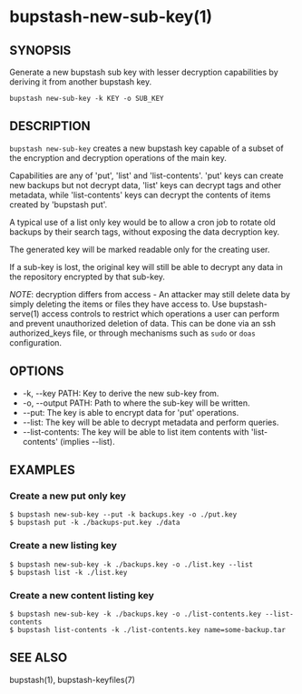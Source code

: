 bupstash-new-sub-key(1) 
=======================

## SYNOPSIS

Generate a new bupstash sub key with lesser decryption capabilities by deriving
it from another bupstash key.

`bupstash new-sub-key -k KEY -o SUB_KEY`

## DESCRIPTION

`bupstash new-sub-key` creates a new bupstash key capable of
a subset of the encryption and decryption operations of the main key.

Capabilities are any of 'put', 'list' and 'list-contents'. 'put' keys can
create new backups but not decrypt data, 'list' keys can decrypt tags and other metadata,
while 'list-contents' keys can decrypt the contents of items created by 'bupstash put'.

A typical use of a list only key would be to allow a cron job to rotate old backups by
their search tags, without exposing the data decryption key.

The generated key will be marked readable only for the creating user.

If a sub-key is lost, the original key will still be able to decrypt any data in the repository
encrypted by that sub-key.

*NOTE*: decryption differs from access - An attacker may still delete data by simply deleting the
 items or files they have access to. Use bupstash-serve(1) access controls to restrict which
 operations a user can perform and prevent unauthorized deletion of data. This can be done via an
 ssh authorized_keys file, or through mechanisms such as `sudo` or `doas` configuration.

## OPTIONS

* -k, --key PATH:
  Key to derive the new sub-key from.
* -o, --output PATH:
  Path to where the sub-key will be written.
* --put:
  The key is able to encrypt data for 'put' operations.
* --list:
  The key will be able to decrypt metadata and perform queries.
* --list-contents:
  The key will be able to list item contents with 'list-contents' (implies --list).

## EXAMPLES

### Create a new put only key

```
$ bupstash new-sub-key --put -k backups.key -o ./put.key
$ bupstash put -k ./backups-put.key ./data
```

### Create a new listing key

```
$ bupstash new-sub-key -k ./backups.key -o ./list.key --list
$ bupstash list -k ./list.key
```

### Create a new content listing key

```
$ bupstash new-sub-key -k ./backups.key -o ./list-contents.key --list-contents
$ bupstash list-contents -k ./list-contents.key name=some-backup.tar
```

## SEE ALSO

bupstash(1), bupstash-keyfiles(7)
